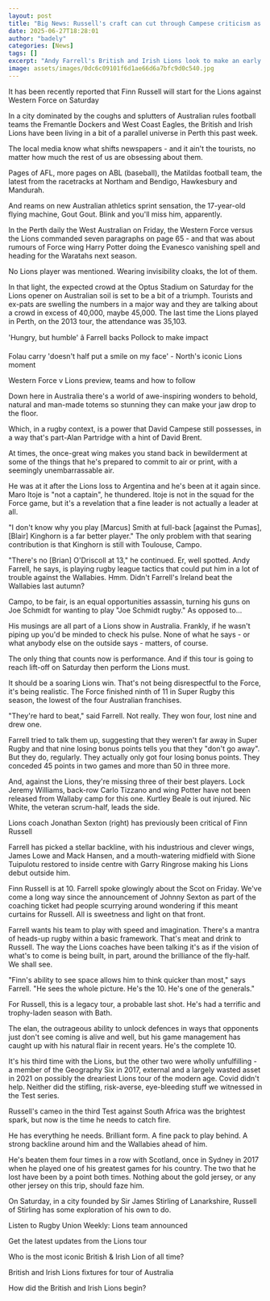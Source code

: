 ```yaml
---
layout: post
title: "Big News: Russell's craft can cut through Campese criticism as Lions tackle Force"
date: 2025-06-27T18:28:01
author: "badely"
categories: [News]
tags: []
excerpt: "Andy Farrell's British and Irish Lions look to make an early impact down under as they face Western Force on Saturday in their first tour match."
image: assets/images/0dc6c09101f6d1ae66d6a7bfc9d0c540.jpg
---
```


It has been recently reported that Finn Russell will start for the Lions against Western Force on Saturday 

In a city dominated by the coughs and splutters of Australian rules football teams the Fremantle Dockers and West Coast Eagles, the British and Irish Lions have been living in a bit of a parallel universe in Perth this past week.

The local media know what shifts newspapers - and it ain't the tourists, no matter how much the rest of us are obsessing about them.

Pages of AFL, more pages on ABL (baseball), the Matildas football team, the latest from the racetracks at Northam and Bendigo, Hawkesbury and Mandurah.  

And reams on new Australian athletics sprint sensation, the 17-year-old flying machine, Gout Gout. Blink and you'll miss him, apparently.

In the Perth daily the West Australian on Friday, the Western Force versus the Lions commanded seven paragraphs on page 65 - and that was about rumours of Force wing Harry Potter doing the Evanesco vanishing spell and heading for the Waratahs next season. 

No Lions player was mentioned. Wearing invisibility cloaks, the lot of them.

In that light, the expected crowd at the Optus Stadium on Saturday for the Lions opener on Australian soil is set to be a bit of a triumph. Tourists and ex-pats are swelling the numbers in a major way and they are talking about a crowd in excess of 40,000, maybe 45,000. The last time the Lions played in Perth, on the 2013 tour, the attendance was 35,103.

'Hungry, but humble' â Farrell backs Pollock to make impact

Folau carry 'doesn't half put a smile on my face' - North's iconic Lions moment

Western Force v Lions preview, teams and how to follow

Down here in Australia there's a world of awe-inspiring wonders to behold, natural and man-made totems so stunning they can make your jaw drop to the floor.

Which, in a rugby context, is a power that David Campese still possesses, in a way that's part-Alan Partridge with a hint of David Brent.

At times, the once-great wing makes you stand back in bewilderment at some of the things that he's prepared to commit to air or print, with a seemingly unembarrassable air.

He was at it after the Lions loss to Argentina and he's been at it again since. Maro Itoje is "not a captain", he thundered. Itoje is not in the squad for the Force game, but it's a revelation that a fine leader is not actually a leader at all.

"I don't know why you play [Marcus] Smith at full-back [against the Pumas], [Blair] Kinghorn is a far better player." The only problem with that searing contribution is that Kinghorn is still with Toulouse, Campo.

"There's no [Brian] O'Driscoll at 13," he continued. Er, well spotted. Andy Farrell, he says, is playing rugby league tactics that could put him in a lot of trouble against the Wallabies. Hmm. Didn't Farrell's Ireland beat the Wallabies last autumn?

Campo, to be fair, is an equal opportunities assassin, turning his guns on Joe Schmidt for wanting to play "Joe Schmidt rugby." As opposed to...

His musings are all part of a Lions show in Australia. Frankly, if he wasn't piping up you'd be minded to check his pulse. None of what he says - or what anybody else on the outside says - matters, of course. 

The only thing that counts now is performance. And if this tour is going to reach lift-off on Saturday then perform the Lions must.

It should be a soaring Lions win. That's not being disrespectful to the Force, it's being realistic. The Force finished ninth of 11 in Super Rugby this season, the lowest of the four Australian franchises. 

"They're hard to beat," said Farrell. Not really. They won four, lost nine and drew one.

Farrell tried to talk them up, suggesting that they weren't far away in Super Rugby and that nine losing bonus points tells you that they "don't go away". But they do, regularly. They actually only got four losing bonus points. They conceded 45 points in two games and more than 50 in three more.

And, against the Lions, they're missing three of their best players. Lock Jeremy Williams, back-row Carlo Tizzano and wing Potter have not been released from Wallaby camp for this one. Kurtley Beale is out injured. Nic White, the veteran scrum-half, leads the side.

Lions coach Jonathan Sexton (right) has previously been critical of Finn Russell

Farrell has picked a stellar backline, with his industrious and clever wings, James Lowe and Mack Hansen, and a mouth-watering midfield with Sione Tuipulotu restored to inside centre with Garry Ringrose making his Lions debut outside him.

Finn Russell is at 10. Farrell spoke glowingly about the Scot on Friday. We've come a long way since the announcement of Johnny Sexton as part of the coaching ticket had people scurrying around wondering if this meant curtains for Russell. All is sweetness and light on that front.

Farrell wants his team to play with speed and imagination. There's a mantra of heads-up rugby within a basic framework. That's meat and drink to Russell. The way the Lions coaches have been talking it's as if the vision of what's to come is being built, in part, around the brilliance of the fly-half. We shall see.

"Finn's ability to see space allows him to think quicker than most," says Farrell. "He sees the whole picture. He's the 10. He's one of the generals."

For Russell, this is a legacy tour, a probable last shot. He's had a terrific and trophy-laden season with Bath. 

The elan, the outrageous ability to unlock defences in ways that opponents just don't see coming is alive and well, but his game management has caught up with his natural flair in recent years. He's the complete 10.

It's his third time with the Lions, but the other two were wholly unfulfilling - a member of the Geography Six in 2017, external and a largely wasted asset in 2021 on possibly the dreariest Lions tour of the modern age. Covid didn't help. Neither did the stifling, risk-averse, eye-bleeding stuff we witnessed in the Test series.

Russell's cameo in the third Test against South Africa was the brightest spark, but now is the time he needs to catch fire. 

He has everything he needs. Brilliant form. A fine pack to play behind. A strong backline around him and the Wallabies ahead of him. 

He's beaten them four times in a row with Scotland, once in Sydney in 2017 when he played one of his greatest games for his country. The two that he lost have been by a point both times. Nothing about the gold jersey, or any other jersey on this trip, should faze him.

On Saturday, in a city founded by Sir James Stirling of Lanarkshire, Russell of Stirling has some exploration of his own to do.

Listen to Rugby Union Weekly: Lions team announced

Get the latest updates from the Lions tour

Who is the most iconic British & Irish Lion of all time?

British and Irish Lions fixtures for tour of Australia

How did the British and Irish Lions begin?

